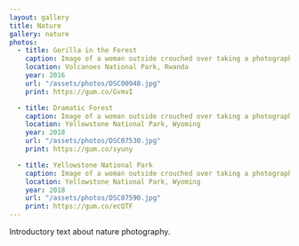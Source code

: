 ```yaml
---
layout: gallery
title: Nature
gallery: nature
photos:
  - title: Gorilla in the Forest
    caption: Image of a woman outside crouched over taking a photograph of a subject out of frame while a young girl bends down to pet down a pug on a leash while a sculpture of a dinosaur looms in the background.
    location: Volcanoes National Park, Rwanda
    year: 2016
    url: "/assets/photos/DSC00948.jpg"
    print: https://gum.co/GvmvI

  - title: Dramatic Forest
    caption: Image of a woman outside crouched over taking a photograph of a subject out of frame while a young girl bends down to pet down a pug on a leash while a sculpture of a dinosaur looms in the background.
    location: Yellowstone National Park, Wyoming
    year: 2018
    url: "/assets/photos/DSC07530.jpg"
    print: https://gum.co/syuny

  - title: Yellowstone National Park
    caption: Image of a woman outside crouched over taking a photograph of a subject out of frame while a young girl bends down to pet down a pug on a leash while a sculpture of a dinosaur looms in the background.
    location: Yellowstone National Park, Wyoming
    year: 2018
    url: "/assets/photos/DSC07590.jpg"
    print: https://gum.co/ecQTF
---
```

<p>Introductory text about nature photography.</p>